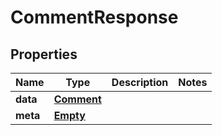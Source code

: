 
# CommentResponse

## Properties
Name | Type | Description | Notes
------------ | ------------- | ------------- | -------------
**data** | [**Comment**](Comment.md) |  | 
**meta** | [**Empty**](Empty.md) |  | 



